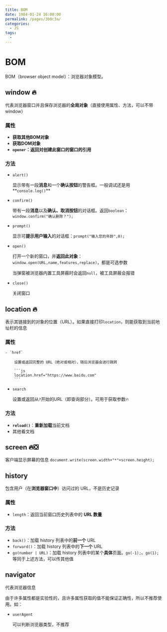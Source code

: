 ```yaml
---
title: BOM
date: 1984-01-24 16:00:00
permalink: /pages/3b0c3a/
categories:
  - JS
tags:
  - 
---
```

# BOM

BOM（browser object model）：浏览器对象模型。



## window 🔥

代表浏览器窗口并且保存浏览器的**全局对象**（直接使用属性、方法，可以不带window）

### 属性

- **获取其他BOM对象**
- **获取DOM对象**
- **`opener`：返回对创建此窗口的窗口的引用** 



### 方法

- `alert()`

    显示带有一段**消息**和一个**确认按钮**的警告框。一般调试还是用**`console.log()`**

- `confirm()`

    带有一段**消息**以及**确认、取消按钮**的对话框。返回`boolean`：`window.confirm("确认删除？"); `

- `prompt()`

    显示可**提示用户输入**的对话框：`prompt("输入您的年龄",0); `

- `open()`

    打开一个新的窗口，并**返回此对象**：`window.open(URL,name,features,replace)`，都是可选参数

    当弹窗被浏览器内置工具屏蔽时会返回`null`，被工具屏蔽会报错

- `close()`

    关闭窗口



## location 🔥

表示其链接到的对象的位置（URL）。如果直接打印`location`，则能获取到当前地址栏的信息



### 属性

    - `href`
        
        设置或返回完整的 URL（绝对或相对），随后浏览器会进行跳转
        
        ```js
        location.href="https://www.baidu.com"
        ```
        
- `search`

     设置或返回从`?`开始的URL（即查询部分）。可用于获取参数🔥



### 方法

- **`reload()`**：**重新加载**当前文档
- 其他看文档



## screen 🔥❎

客户端显示屏幕的信息   `document.write(screen.width+"*"+screen.height);`





## history

包含用户（在**浏览器窗口中**）访问过的 URL，不是历史记录



### 属性

- `length`：返回当前窗口历史列表中的 **URL 数量**



### 方法

- `back()`：加载 history 列表中的**前一个** URL
- `forward()`：加载 history 列表中的**下一个** URL
- `go(number | URL)`：加载 history 列表中的某个**具体**页面。`go(-1);`、`go(1);`等同于上述方法，可以传其他值



## navigator

代表浏览器信息

由于许多属性都是实验性的，且许多属性获取的值不能保证正确性，所以不推荐使用。如：

*   `userAgent`

    可以判断浏览器类型，不推荐




